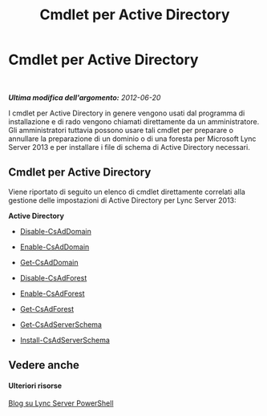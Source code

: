﻿---
title: Cmdlet per Active Directory
TOCTitle: Cmdlet per Active Directory
ms:assetid: 313d73cb-f3db-4bc4-8708-de4da1d719c1
ms:mtpsurl: https://technet.microsoft.com/it-it/library/Gg415640(v=OCS.15)
ms:contentKeyID: 49300099
ms.date: 08/24/2015
mtps_version: v=OCS.15
ms.translationtype: HT
---

# Cmdlet per Active Directory

 

_**Ultima modifica dell'argomento:** 2012-06-20_

I cmdlet per Active Directory in genere vengono usati dal programma di installazione e di rado vengono chiamati direttamente da un amministratore. Gli amministratori tuttavia possono usare tali cmdlet per preparare o annullare la preparazione di un dominio o di una foresta per Microsoft Lync Server 2013 e per installare i file di schema di Active Directory necessari.

## Cmdlet per Active Directory

Viene riportato di seguito un elenco di cmdlet direttamente correlati alla gestione delle impostazioni di Active Directory per Lync Server 2013:

**Active Directory**

  -   
    [Disable-CsAdDomain](disable-csaddomain.md)

  -   
    [Enable-CsAdDomain](enable-csaddomain.md)

  -   
    [Get-CsAdDomain](get-csaddomain.md)

  -   
    [Disable-CsAdForest](disable-csadforest.md)

  -   
    [Enable-CsAdForest](enable-csadforest.md)

  -   
    [Get-CsAdForest](get-csadforest.md)

  -   
    [Get-CsAdServerSchema](get-csadserverschema.md)

  -   
    [Install-CsAdServerSchema](install-csadserverschema.md)

## Vedere anche

#### Ulteriori risorse

[Blog su Lync Server PowerShell](http://go.microsoft.com/fwlink/?linkid=203150%26clcid=0x410)

